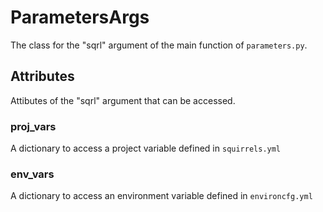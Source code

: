 # ParametersArgs

The class for the "sqrl" argument of the main function of `parameters.py`.

## Attributes

Attibutes of the "sqrl" argument that can be accessed.

### proj_vars

A dictionary to access a project variable defined in `squirrels.yml`

### env_vars

A dictionary to access an environment variable defined in `environcfg.yml`
